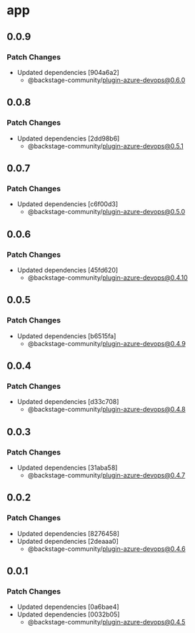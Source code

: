 # app

## 0.0.9

### Patch Changes

- Updated dependencies [904a6a2]
  - @backstage-community/plugin-azure-devops@0.6.0

## 0.0.8

### Patch Changes

- Updated dependencies [2dd98b6]
  - @backstage-community/plugin-azure-devops@0.5.1

## 0.0.7

### Patch Changes

- Updated dependencies [c6f00d3]
  - @backstage-community/plugin-azure-devops@0.5.0

## 0.0.6

### Patch Changes

- Updated dependencies [45fd620]
  - @backstage-community/plugin-azure-devops@0.4.10

## 0.0.5

### Patch Changes

- Updated dependencies [b6515fa]
  - @backstage-community/plugin-azure-devops@0.4.9

## 0.0.4

### Patch Changes

- Updated dependencies [d33c708]
  - @backstage-community/plugin-azure-devops@0.4.8

## 0.0.3

### Patch Changes

- Updated dependencies [31aba58]
  - @backstage-community/plugin-azure-devops@0.4.7

## 0.0.2

### Patch Changes

- Updated dependencies [8276458]
- Updated dependencies [2deaaa0]
  - @backstage-community/plugin-azure-devops@0.4.6

## 0.0.1

### Patch Changes

- Updated dependencies [0a6bae4]
- Updated dependencies [0032b05]
  - @backstage-community/plugin-azure-devops@0.4.5
